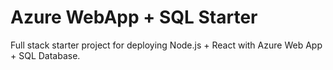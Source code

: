 # Azure WebApp + SQL Starter

Full stack starter project for deploying Node.js + React with Azure Web App + SQL Database.
